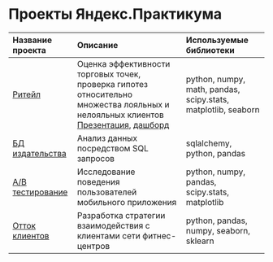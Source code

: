 # Проекты Яндекс.Практикума

| Название проекта | Описание | Используемые библиотеки | 
| :---------------------- | :---------------------- | :---------------------- |
| [Ритейл](Retail) | Оценка эффективности торговых точек, проверка гипотез относительно множества лояльных и нелояльных клиентов [Презентация](https://docs.google.com/presentation/d/1wcBDwBdeMd46tEotwlYbfPdoRaR5gZFLSQ3_e0i4gl0/edit?usp=sharing), [дашборд](https://public.tableau.com/profile/ninok1979#!/vizhome/retail_16184255734680/Dashboard1?publish=yes) | python, numpy, math, pandas, scipy.stats, matplotlib, seaborn |
| [БД издательства](SQL) | Анализ данных посредством SQL запросов| sqlalchemy, python, pandas |
| [A/B тестирование](Logs_exp) |  Исследование поведения пользователей мобильного приложения | python, numpy, pandas, scipy.stats, matplotlib|
| [Отток клиентов](Fitness_centre) | Разработка стратегии взаимодействия с клиентами сети фитнес-центров | python, pandas, numpy, seaborn, sklearn |
